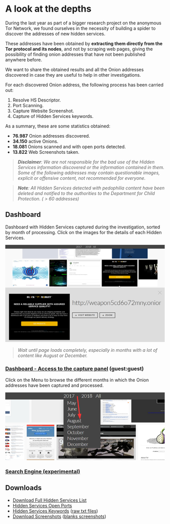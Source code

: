 
# A look at the depths

During the last year as part of a bigger research project on the anonymous Tor Network, we found ourselves in the necessity of building a spider to discover the addresses of new hidden services.

These addresses have been obtained by __extracting them directly from the Tor protocol and its nodes__, and not by scraping web pages, giving the possibility of finding onion addresses that have not been published anywhere before.

We want to share the obtained results and all the Onion addresses discovered in case they are useful to help in other investigations.

For each discovered Onion address, the following process has been carried out:

1. Resolve HS Descriptor.
2. Port Scanning.
3. Capture Website Screenshot.
4. Capture of Hidden Services keywords.

As a summary, these are some statistics obtained:

* **76.987** Onion addresses discovered.
* **34.150** active Onions.
* **18.081** Onions scanned and with open ports detected.
* **13.822** Web Screenshots taken.  


>_**Disclaimer**: We are not responsible for the bad use of the Hidden Services information discovered or the information contained in them.  
Some of the following addresses may contain questionable images, explicit or offensive content, not recommended for everyone._

>_**Note**: All Hidden Services detected with pedophilia content have been deleted and notified to the authorities to the Department for Child Protection. ( > 60 addresses)_

## Dashboard  

Dashboard with Hidden Services captured during the investigation, sorted by month of processing.
Click on the images for the details of each Hidden Services.

[![Dashboard](dashboard_panel.png)](https://guest:guest@tordiscoverer.red4sec.com/?path=2017%2f05)

>_Wait until page loads completely, especially in months with a lot of content like August or December._

### [Dashboard - Access to the capture panel](https://guest:guest@tordiscoverer.red4sec.com/?path=2017%2f05) (guest:guest)

Click on the Menu to browse the different months in which the Onion addresses have been captured and processed.

[![Dashboard Menu](dashboard_menu.png)](https://guest:guest@tordiscoverer.red4sec.com/?path=2017%2f05)

### [Search Engine (experimental)](https://guest:guest@tordiscoverer.red4sec.com/search.php)

## Downloads

* [Download Full Hidden Services List](hidden_services.csv)
* [Hidden Services Open Ports](hs_scans.csv)
* [Hidden Services Keywords](hs_keywords.csv) ([raw txt files](https://www.dropbox.com/s/77cq46ql8x68nfs/webtext.tar.gz?dl=1))
* [Download Screenshots](https://www.dropbox.com/s/7syk4asr7wlvqc5/web_screenshots.tar.gz?dl=1) ([blanks screenshots](https://www.dropbox.com/s/2ncpsdoz0kga0xl/web_screenshots_blanks.tar.gz?dl=1))
